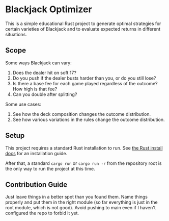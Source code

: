 # Blackjack Optimizer

This is a simple educational Rust project to generate optimal strategies for certain varieties of Blackjack and to
evaluate expected returns in different situations.

## Scope

Some ways Blackjack can vary:

1. Does the dealer hit on soft 17?
2. Do you push if the dealer busts harder than you, or do you still lose?
3. Is there a base fee for each game played regardless of the outcome? How high is that fee?
4. Can you double after splitting? 

Some use cases:

1. See how the deck composition changes the outcome distribution.
2. See how various variations in the rules change the outcome distribution.

## Setup

This project requires a standard Rust installation to run. See [the Rust install docs](https://www.rust-lang.org/tools/install)
for an installation guide.

After that, a standard `cargo run` or `cargo run -r` from the repository root is the only way to run the project at this time.

## Contribution Guide

Just leave things in a better spot than you found them. Name things properly and put them in the right module (so far everything
is just in the root module, which is not good). Avoid pushing to main even if I haven't configured the repo to forbid it yet.